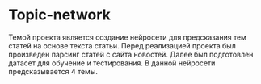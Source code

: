 # Topic-network
Темой проекта является создание нейросети для предсказания тем статей на основе текста статьи. Перед реализацией проекта был произведен парсинг статей с сайта новостей. Далее был подготовлен датасет для обучение и тестирования. В данной нейросети предсказывается 4 темы.
